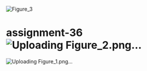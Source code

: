 ![Figure_3](https://github.com/rezaanalytics11/assignment-36/assets/105513524/c3fbbd94-91e3-4bf9-b176-d393b8ce2a45)
# assignment-36![Uploading Figure_2.png…]()
![Uploading Figure_1.png…]()
